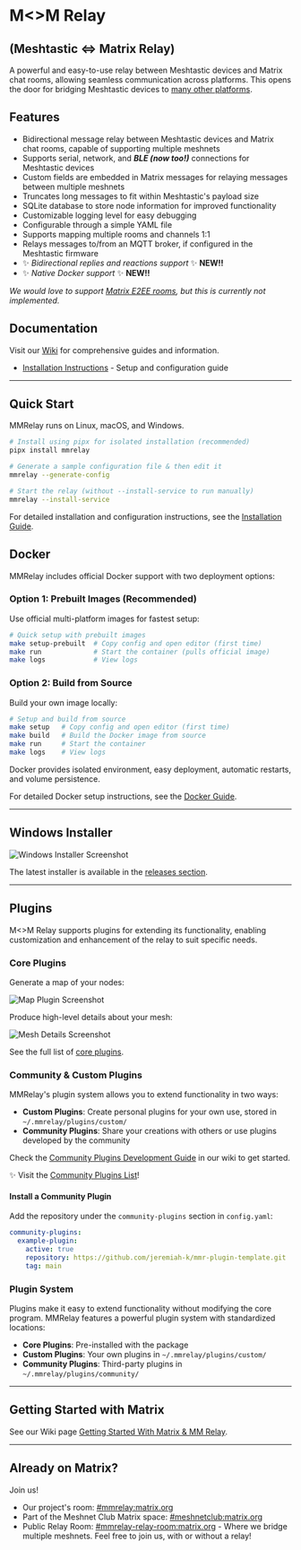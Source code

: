 # M<>M Relay

## (Meshtastic <=> Matrix Relay)

A powerful and easy-to-use relay between Meshtastic devices and Matrix chat rooms, allowing seamless communication across platforms. This opens the door for bridging Meshtastic devices to [many other platforms](https://matrix.org/bridges/).

## Features

- Bidirectional message relay between Meshtastic devices and Matrix chat rooms, capable of supporting multiple meshnets
- Supports serial, network, and **_BLE (now too!)_** connections for Meshtastic devices
- Custom fields are embedded in Matrix messages for relaying messages between multiple meshnets
- Truncates long messages to fit within Meshtastic's payload size
- SQLite database to store node information for improved functionality
- Customizable logging level for easy debugging
- Configurable through a simple YAML file
- Supports mapping multiple rooms and channels 1:1
- Relays messages to/from an MQTT broker, if configured in the Meshtastic firmware
- ✨️ _Bidirectional replies and reactions support_ ✨️ **NEW!!**
- ✨️ _Native Docker support_ ✨️ **NEW!!**

_We would love to support [Matrix E2EE rooms](https://github.com/jeremiah-k/meshtastic-matrix-relay/issues/33), but this is currently not implemented._

## Documentation

Visit our [Wiki](https://github.com/jeremiah-k/meshtastic-matrix-relay/wiki) for comprehensive guides and information.

- [Installation Instructions](docs/INSTRUCTIONS.md) - Setup and configuration guide

---

## Quick Start

MMRelay runs on Linux, macOS, and Windows.

```bash
# Install using pipx for isolated installation (recommended)
pipx install mmrelay

# Generate a sample configuration file & then edit it
mmrelay --generate-config

# Start the relay (without --install-service to run manually)
mmrelay --install-service
```

For detailed installation and configuration instructions, see the [Installation Guide](docs/INSTRUCTIONS.md).

## Docker

MMRelay includes official Docker support with two deployment options:

### Option 1: Prebuilt Images (Recommended)
Use official multi-platform images for fastest setup:

```bash
# Quick setup with prebuilt images
make setup-prebuilt  # Copy config and open editor (first time)
make run             # Start the container (pulls official image)
make logs            # View logs
```

### Option 2: Build from Source
Build your own image locally:

```bash
# Setup and build from source
make setup   # Copy config and open editor (first time)
make build   # Build the Docker image from source
make run     # Start the container
make logs    # View logs
```

Docker provides isolated environment, easy deployment, automatic restarts, and volume persistence.

For detailed Docker setup instructions, see the [Docker Guide](docs/DOCKER.md).

---

## Windows Installer

![Windows Installer Screenshot](https://user-images.githubusercontent.com/1770544/235249050-8c79107a-50cc-4803-b989-39e58100342d.png)

The latest installer is available in the [releases section](https://github.com/jeremiah-k/meshtastic-matrix-relay/releases).

---

## Plugins

M<>M Relay supports plugins for extending its functionality, enabling customization and enhancement of the relay to suit specific needs.

### Core Plugins

Generate a map of your nodes:

![Map Plugin Screenshot](https://user-images.githubusercontent.com/1770544/235247915-47750b4f-d505-4792-a458-54a5f24c1523.png)

Produce high-level details about your mesh:

![Mesh Details Screenshot](https://user-images.githubusercontent.com/1770544/235245873-1ddc773b-a4cd-4c67-b0a5-b55a29504b73.png)

See the full list of [core plugins](https://github.com/jeremiah-k/meshtastic-matrix-relay/wiki/Core-Plugins).

### Community & Custom Plugins

MMRelay's plugin system allows you to extend functionality in two ways:

- **Custom Plugins**: Create personal plugins for your own use, stored in `~/.mmrelay/plugins/custom/`
- **Community Plugins**: Share your creations with others or use plugins developed by the community

Check the [Community Plugins Development Guide](https://github.com/jeremiah-k/meshtastic-matrix-relay/wiki/Community-Plugin-Development-Guide) in our wiki to get started.

✨️ Visit the [Community Plugins List](https://github.com/jeremiah-k/meshtastic-matrix-relay/wiki/Community-Plugin-List)!

#### Install a Community Plugin

Add the repository under the `community-plugins` section in `config.yaml`:

```yaml
community-plugins:
  example-plugin:
    active: true
    repository: https://github.com/jeremiah-k/mmr-plugin-template.git
    tag: main
```

### Plugin System

Plugins make it easy to extend functionality without modifying the core program. MMRelay features a powerful plugin system with standardized locations:

- **Core Plugins**: Pre-installed with the package
- **Custom Plugins**: Your own plugins in `~/.mmrelay/plugins/custom/`
- **Community Plugins**: Third-party plugins in `~/.mmrelay/plugins/community/`

---

## Getting Started with Matrix

See our Wiki page [Getting Started With Matrix & MM Relay](https://github.com/jeremiah-k/meshtastic-matrix-relay/wiki/Getting-Started-With-Matrix-&-MM-Relay).

---

## Already on Matrix?

Join us!

- Our project's room: [#mmrelay:matrix.org](https://matrix.to/#/#mmrelay:matrix.org)
- Part of the Meshnet Club Matrix space: [#meshnetclub:matrix.org](https://matrix.to/#/#meshnetclub:matrix.org)
- Public Relay Room: [#mmrelay-relay-room:matrix.org](https://matrix.to/#/#mmrelay-relay-room:matrix.org) - Where we bridge multiple meshnets. Feel free to join us, with or without a relay!
